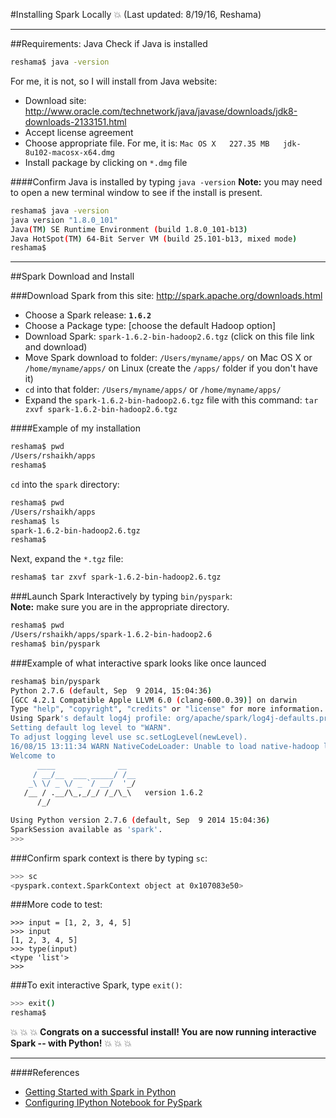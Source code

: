 #Installing Spark Locally :boom:
(Last updated:  8/19/16, Reshama)  

---

##Requirements:  Java
Check if Java is installed
```bash
reshama$ java -version
```
For me, it is not, so I will install from Java website:  
* Download site:  http://www.oracle.com/technetwork/java/javase/downloads/jdk8-downloads-2133151.html
* Accept license agreement  
* Choose appropriate file.  For me, it is:  `Mac OS X	227.35 MB  	jdk-8u102-macosx-x64.dmg`
* Install package by clicking on `*.dmg` file

####Confirm Java is installed by typing `java -version`
**Note:** you may need to open a new terminal window to see if the install is present.  
```bash
reshama$ java -version
java version "1.8.0_101"
Java(TM) SE Runtime Environment (build 1.8.0_101-b13)
Java HotSpot(TM) 64-Bit Server VM (build 25.101-b13, mixed mode)
reshama$ 
```

---

##Spark Download and Install

###Download Spark from this site:  http://spark.apache.org/downloads.html  
 * Choose a Spark release:  **`1.6.2`**
 * Choose a Package type:  [choose the default Hadoop option]
 * Download Spark: `spark-1.6.2-bin-hadoop2.6.tgz` (click on this file link and download)
 * Move Spark download to folder:  `/Users/myname/apps/` on Mac OS X or `/home/myname/apps/` on Linux (create the `/apps/` folder if you don't have it)
 * `cd` into that folder:  `/Users/myname/apps/` or `/home/myname/apps/`
 * Expand the `spark-1.6.2-bin-hadoop2.6.tgz` file with this command:  `tar zxvf spark-1.6.2-bin-hadoop2.6.tgz`

####Example of my installation
```bash
reshama$ pwd
/Users/rshaikh/apps
reshama$ 
```
`cd` into the `spark` directory:    
```bash
reshama$ pwd
/Users/rshaikh/apps
reshama$ ls
spark-1.6.2-bin-hadoop2.6.tgz
reshama$ 
```
Next, expand the `*.tgz` file:  
```bash
reshama$ tar zxvf spark-1.6.2-bin-hadoop2.6.tgz
```

###Launch Spark Interactively by typing `bin/pyspark`:  
**Note:**  make sure you are in the appropriate directory.  
```bash
reshama$ pwd
/Users/rshaikh/apps/spark-1.6.2-bin-hadoop2.6
reshama$ bin/pyspark
```  

###Example of what interactive spark looks like once launced
```bash
reshama$ bin/pyspark
Python 2.7.6 (default, Sep  9 2014, 15:04:36) 
[GCC 4.2.1 Compatible Apple LLVM 6.0 (clang-600.0.39)] on darwin
Type "help", "copyright", "credits" or "license" for more information.
Using Spark's default log4j profile: org/apache/spark/log4j-defaults.properties
Setting default log level to "WARN".
To adjust logging level use sc.setLogLevel(newLevel).
16/08/15 13:11:34 WARN NativeCodeLoader: Unable to load native-hadoop library for your platform... using builtin-java classes where applicable
Welcome to
      ____              __
     / __/__  ___ _____/ /__
    _\ \/ _ \/ _ `/ __/  '_/
   /__ / .__/\_,_/_/ /_/\_\   version 1.6.2
      /_/

Using Python version 2.7.6 (default, Sep  9 2014 15:04:36)
SparkSession available as 'spark'.
>>> 
```
###Confirm spark context is there by typing `sc`:  
```bash
>>> sc
<pyspark.context.SparkContext object at 0x107083e50>
```
###More code to test:  
```spark
>>> input = [1, 2, 3, 4, 5]
>>> input
[1, 2, 3, 4, 5]
>>> type(input)
<type 'list'>
>>> 
```

###To exit interactive Spark, type `exit()`:   
```bash
>>> exit()
reshama$ 
```

:boom: :boom: :boom: **Congrats on a successful install!  You are now running interactive Spark -- with Python!** :boom: :boom: :boom:

---

####References
* [Getting Started with Spark in Python](https://districtdatalabs.silvrback.com/getting-started-with-spark-in-python)
* [Configuring IPython Notebook for PySpark](http://ramhiser.com/2015/02/01/configuring-ipython-notebook-support-for-pyspark/)
 

